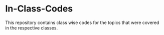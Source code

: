 # In-Class-Codes
This repository contains class wise codes for the topics that were covered in the respective classes.
